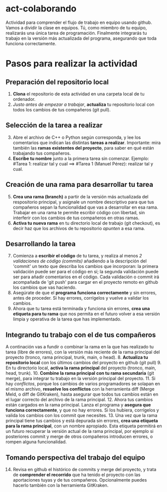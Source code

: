 # act-colaborando
Actividad para comprender el flujo de trabajo en equipo usando github.
Vamos a dividir la clase en equipos. Tú, como miembro de tu equipo, realizarás una única tarea de programación. Finalmente integrarás tu trabajo en la versión más actualizada del programa, asegurando que toda funciona correctamente.

# Pasos para realizar la actividad
## Preparación del repositorio local
1. **Clona** el repositorio de esta actividad en una carpeta local de tu ordenador.
2. *Justo antes de empezar a trabajar*, **actualíza** tu repositorio local con todos los cambios de tus compañeros (git pull).

## Selección de la tarea a realizar
3. Abre el archivo de C++ o Python según corresponda, y lee los comentarios que indican las distintas **tareas a realizar**.
Importante: mira también las **ramas existentes del proyecto**, para saber en qué están trabajando tus compañeros.
4. **Escribe tu nombre** junto a la primera tarea sin comenzar.
Ejemplo: #Tarea 1: realizar tal y cual ==> #Tarea 1 (Manuel Pérez): realizar tal y cual.

## Creación de una rama para desarrollar tu tarea
5. **Crea una rama (branch)** a partir de la versión más actualizada del respositorio principal, y asígnale un nombre descriptivo para que tus compañeros sepan la funcionalidad que vas a desarrollar en esa rama. Trabajar en una rama te permite escribir código con libertad, sin interferir con los cambios de tus compañeros en otras ramas.
6. **Activa tu nueva rama** en tu directorio local de trabajo (git checkout), es decir haz que los archivos de tu repositorio *apunten* a esa rama.

## Desarrollando la tarea
7. Comienza a **escribir el código** de tu tarea, y realiza al menos *2 validaciones de código (commits)* añadiendo a la descripción del 'commit' un texto que describa los cambios que incorporan: la primera validación puede ser para el código en sí; la segunda validación puede ser para añadir comentarios en el código.
Cada validación o commit irá acompañada de 'git push' para cargar en el proyecto remoto en github los cambios que vas haciendo.
8. Asegúrate de que el **programa funciona correctamente** y sin errores, antes de proceder. Si hay errores, corrígelos y vuelve a validar los cambios.
9. Ahora que tu tarea está terminada y funciona sin errores, **crea una etiqueta para tu rama** que nos permita en el futuro volver a esa versión limpia y operativa de la tarea que has implementado.

## Integrando tu trabajo con el de tus compañeros
A continación vas a fundir o combinar la rama en la que has realizado tu tarea (libre de errores), con la versión más reciente de la rama principal del proyecto (tronco, rama principal, trunk, main, o head).
8. **Actualiza tu repositorio local** con los últimos cambios del proyecto en github (git pull)
9. En tu directorio local, **activa la rama principal** del proyecto (tronco, main, head, trunk).
10. **Combine la rama principal con tu rama secundaria** (git merge), para integrar tu trabajo en la versión principal del proyecto.
11. Si hay *conflictos*, porque los cambios de varios programadores se solapan en el mismo archivo, **resuelve los conflictos** con la herramienta diff (Merge Meld, o diff de GitKraken), hasta asegurar que todos tus cambios están en el lugar correcto del archivo de la rama principal.
12. Ahora tus cambios están cargados en la rama principal. Lanza el programa y **asegura que funciona correctamente**, y que no hay errores. Si los hubiera, corrígelos y valida los cambios con los commit que necesites.
13. Una vez que la rama principal tiene tus cambios y está depurada sin errores, **crea una etiqueta para la rama principal**, con un nombre apropiado. Esta etiqueta permitirá en un futuro recuperar la versión actual de la rama principal, por ejemplo si posteriores commit y merge de otros compañeros introducen errores, o rompen alguna funcionalidad.

## Tomando perspectiva del trabajo del equipo
14. Revisa en github el histórico de commits y merge del proyecto, y trata de **comprender el recorrido** que ha tenido el proyecto con las aportaciones tuyas y de tus compañeros. Opcionalmente puedes hacerlo también con la herramienta GitKraken.
